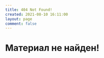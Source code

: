 ```yaml
---
title: 404 Not Found!
created: 2021-08-10 16:11:00
layout: page
comment: false
---
```

<!-- <script type="text/javascript" src="http://qzonestyle.gtimg.cn/qzone_v6/lostchild/search_children.js" charset="utf-8"></script> -->

Материал не найден!
=======================